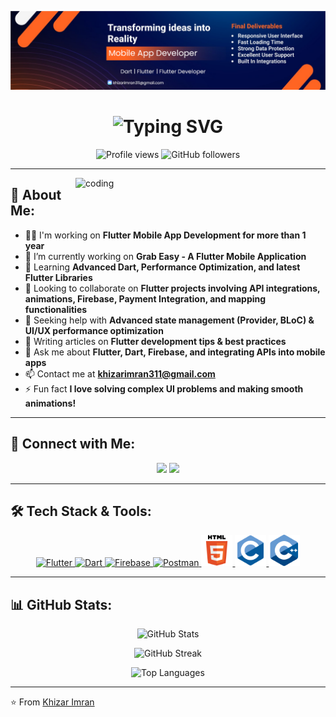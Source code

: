 ![logo](https://github.com/khizarimran13136/khizarimran/blob/main/khizar%20cover.jpg)
<h1 align="center">
  <img src="https://readme-typing-svg.herokuapp.com?font=Fira+Code&weight=500&size=30&duration=4000&pause=1000&color=00C2FF&center=true&vCenter=true&multiline=true&width=1000&lines=Hi+%F0%9F%91%8B%2C+I'm+Khizar+Imran;Passionate+Flutter+Developer" alt="Typing SVG" />
</h1>

<p align="center">
  <img src="https://komarev.com/ghpvc/?username=khizarimran13136&label=Profile%20views&color=0e75b6&style=flat" alt="Profile views" />
  <img src="https://img.shields.io/github/followers/khizarimran13136?label=Followers" alt="GitHub followers" />
</p>

---
<img align="right" alt="coding" width="400" src="https://camo.githubusercontent.com/f439125c820c4e61a4e13c7828d6eac20021a0e408b6ec6f9e0b1b2487c8de85/68747470733a2f2f6d69726f2e6d656469756d2e636f6d2f76322f726573697a653a6669743a3832382f302a37513379765349765f7430696f4a2d5a2e676966">


## 🚀 About Me: 
- 👨‍💻 I'm working on **Flutter Mobile App Development for more than 1 year**
- 🔭 I’m currently working on **Grab Easy - A Flutter Mobile Application**
- 🌱 Learning **Advanced Dart, Performance Optimization, and latest Flutter Libraries**
- 👯 Looking to collaborate on **Flutter projects involving API integrations, animations, Firebase, Payment Integration, and mapping functionalities**
- 🤝 Seeking help with **Advanced state management (Provider, BLoC) & UI/UX performance optimization**
- 📝 Writing articles on **Flutter development tips & best practices**
- 💬 Ask me about **Flutter, Dart, Firebase, and integrating APIs into mobile apps**
- 📫 Contact me at **khizarimran311@gmail.com**
- ⚡ Fun fact **I love solving complex UI problems and making smooth animations!**

---

## 🔗 Connect with Me:
<p align="center">
<a href="https://www.linkedin.com/in/khizar-imran-337397173/" target="_blank"><img src="https://img.shields.io/badge/-LinkedIn-blue?style=for-the-badge&logo=linkedin" /></a>
<a href="mailto:khizarimran311@gmail.com"><img src="https://img.shields.io/badge/-Gmail-red?style=for-the-badge&logo=gmail&logoColor=white" /></a>
</p>

---

## 🛠️ Tech Stack & Tools:
<p align="center">
  <a href="https://flutter.dev" target="_blank"> <img src="https://www.vectorlogo.zone/logos/flutterio/flutterio-icon.svg" alt="Flutter" width="50" height="50"/> </a>
  <a href="https://dart.dev" target="_blank"> <img src="https://upload.wikimedia.org/wikipedia/commons/7/7e/Dart-logo.png" alt="Dart" width="50" height="50"/> </a>
  <a href="https://firebase.google.com/" target="_blank"> <img src="https://www.vectorlogo.zone/logos/firebase/firebase-icon.svg" alt="Firebase" width="50" height="50"/> </a>
  <a href="https://postman.com" target="_blank"> <img src="https://www.vectorlogo.zone/logos/getpostman/getpostman-icon.svg" alt="Postman" width="50" height="50"/> </a>
  <a href="https://www.w3.org/html/" target="_blank"> <img src="https://raw.githubusercontent.com/devicons/devicon/master/icons/html5/html5-original-wordmark.svg" alt="HTML" width="50" height="50"/> </a>
  <a href="https://www.cprogramming.com/" target="_blank"> <img src="https://raw.githubusercontent.com/devicons/devicon/master/icons/c/c-original.svg" alt="C" width="50" height="50"/> </a>
  <a href="https://www.w3schools.com/cpp/" target="_blank"> <img src="https://raw.githubusercontent.com/devicons/devicon/master/icons/cplusplus/cplusplus-original.svg" alt="C++" width="50" height="50"/> </a>
</p>

---

## 📊 GitHub Stats:
<p align="center">
  <img src="https://github-readme-stats.vercel.app/api?username=khizarimran13136&show_icons=true&theme=tokyonight" alt="GitHub Stats" />
</p>
<p align="center">
  <img src="https://github-readme-streak-stats.herokuapp.com/?user=khizarimran13136&theme=tokyonight" alt="GitHub Streak" />
</p>
<p align="center">
  <img src="https://github-readme-stats.vercel.app/api/top-langs?username=khizarimran13136&layout=compact&theme=tokyonight" alt="Top Languages" />
</p>

---

⭐️ From [Khizar Imran](https://github.com/khizarimran13136)
